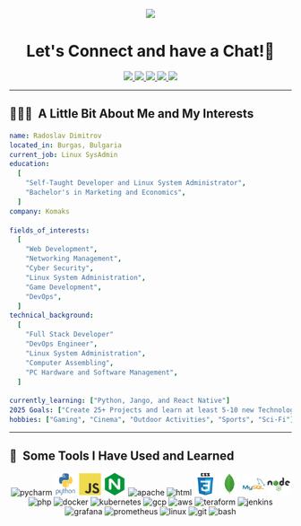 





<p align="center">
  <img src="https://capsule-render.vercel.app/api?type=waving&color=gradient&text=Welcome!&height=100&section=header"/>
</p>

<h1 align="center">
  Let's Connect and have a Chat!💬
</h1>

<p align="center">
<a href="https://stackoverflow.com/users/27251333/radoslav-dimitrov">
  <img height="50" src="https://user-images.githubusercontent.com/46517096/166972883-f5f1d88c-0246-4374-88ac-ded0f2cf0699.png"/>

</a>
<a href="https://www.linkedin.com/in/radoslav-dimitrov-407a65338/">
  <img height="50" src="https://user-images.githubusercontent.com/46517096/166973395-19676cd8-f8ec-4abf-83ff-da8243505b82.png"/>
</a>
<a href="https://dev.to/str8zer0">
  <img height="50" src="https://user-images.githubusercontent.com/46517096/166974096-7aeecad4-483e-4c85-983f-f4b37b3f794e.png"/>
</a>
<a href="https://x.com/str8zer0">
  <img height="50" src="https://github.com/user-attachments/assets/beab9a5c-17f5-48d2-b7da-0559d3ff6ee0.png"/>
</a>
<a href="https://www.twitch.tv/str8zer0">
  <img height="50" src="https://user-images.githubusercontent.com/46517096/166974368-9798f39f-1f46-499c-b14e-81f0a3f83a06.png"/>
</a>
</p>

---

<h2> 👨🏻‍💻 &nbsp;A Little Bit About Me and My Interests</h2>

```yaml
name: Radoslav Dimitrov
located_in: Burgas, Bulgaria
current_job: Linux SysAdmin
education:
  [
    "Self-Taught Developer and Linux System Administrator",
    "Bachelor's in Marketing and Economics",
  ]
company: Komaks

fields_of_interests:
  [
    "Web Development",
    "Networking Management",
    "Cyber Security",
    "Linux System Administration",
    "Game Development",
    "DevOps",
  ]
technical_background:
  [
    "Full Stack Developer"
    "DevOps Engineer",
    "Linux System Administration",
    "Computer Assembling",
    "PC Hardware and Software Management",
  ]
  
currently_learning: ["Python, Jango, and React Native"]
2025 Goals: ["Create 25+ Projects and learn at least 5-10 new Technologies."]
hobbies: ["Gaming", "Cinema", "Outdoor Activities", "Sports", "Sci-Fi"]
```
  
---  
  
<h2> 🚀 &nbsp;Some Tools I Have Used and Learned</h2>
<p align="center">
<img src="https://cdn.jsdelivr.net/gh/devicons/devicon/icons/pycharm/pycharm-original.svg" alt="pycharm" width="40" height="40"/>
<img src="https://raw.githubusercontent.com/devicons/devicon/master/icons/python/python-original-wordmark.svg" alt="python" width="40" height="40"/>
<img src="https://raw.githubusercontent.com/devicons/devicon/master/icons/javascript/javascript-original.svg" alt="javascript" width="40" height="40" />
<img src="https://raw.githubusercontent.com/devicons/devicon/master/icons/nginx/nginx-original.svg" alt="nginx" width="40" height="40" />
<img src="https://cdn.jsdelivr.net/gh/devicons/devicon/icons/apache/apache-original.svg" alt="apache" width="40" height="40"/>
<img src="https://cdn.jsdelivr.net/gh/devicons/devicon/icons/html5/html5-original.svg" alt="html" width="40" height="40"/>
<img src="https://raw.githubusercontent.com/devicons/devicon/master/icons/css3/css3-original-wordmark.svg" alt="css3" width="40" height="40" />
<img src="https://raw.githubusercontent.com/devicons/devicon/master/icons/mongodb/mongodb-original.svg" alt="mongodb" width="40" height="40" />
<img src="https://raw.githubusercontent.com/devicons/devicon/master/icons/mysql/mysql-original-wordmark.svg" alt="mysql" width="40" height="40" />
<img src="https://raw.githubusercontent.com/devicons/devicon/master/icons/nodejs/nodejs-original-wordmark.svg" alt="nodejs" width="40" height="40" />
<img src="https://cdn.jsdelivr.net/gh/devicons/devicon/icons/php/php-original.svg" alt="php" width="40" height="40"/>
<img src="https://cdn.jsdelivr.net/gh/devicons/devicon/icons/docker/docker-original.svg" alt="docker" width="40" height="40"/>
<img src="https://cdn.jsdelivr.net/gh/devicons/devicon/icons/kubernetes/kubernetes-plain.svg" alt="kubernetes" width="40" height="40"/>
<img src="https://cdn.jsdelivr.net/gh/devicons/devicon/icons/googlecloud/googlecloud-original.svg" alt="gcp" width="40" height="40"/>
<img src="https://cdn.jsdelivr.net/gh/devicons/devicon/icons/amazonwebservices/amazonwebservices-plain-wordmark.svg" alt="aws" width="40" height="40"/>
<img src="https://cdn.jsdelivr.net/gh/devicons/devicon/icons/terraform/terraform-original.svg" alt="teraform" width="40" height="40"/>
<img src="https://cdn.jsdelivr.net/gh/devicons/devicon/icons/jenkins/jenkins-original.svg" alt="jenkins" width="40" height="40"/>
<img src="https://cdn.jsdelivr.net/gh/devicons/devicon/icons/grafana/grafana-original.svg" alt="grafana" width="40" height="40"/>
<img src="https://cdn.jsdelivr.net/gh/devicons/devicon/icons/prometheus/prometheus-original.svg" alt="prometheus" width="40" height="40"/>
<img src="https://cdn.jsdelivr.net/gh/devicons/devicon/icons/linux/linux-original.svg" alt="linux" width="40" height="40"/>       
<img src="https://cdn.jsdelivr.net/gh/devicons/devicon/icons/git/git-original.svg" alt="git" width="40" height="40"/>
<img src="https://cdn.jsdelivr.net/gh/devicons/devicon/icons/bash/bash-original.svg" alt="bash" width="40" height="40"/>  
</p>
